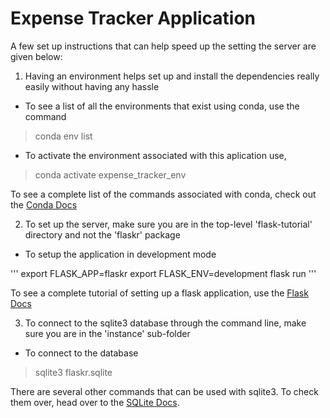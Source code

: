 # Expense Tracker Application

A few set up instructions that can help speed up the setting the server are given below:

1. Having an environment helps set up and install the dependencies really easily without having any
hassle

- To see a list of all the environments that exist using conda, use the command

> conda env list

- To activate the environment associated with this aplication use,

> conda activate expense_tracker_env

To see a complete list of the commands associated with conda, check out the [Conda Docs](https://docs.conda.io/projects/conda/en/latest/user-guide/tasks/manage-environments.html)



2. To set up the server, make sure you are in the top-level 'flask-tutorial' directory and not the 
'flaskr' package

- To setup the application in development mode

'''
export FLASK_APP=flaskr
export FLASK_ENV=development
flask run
'''

To see a complete tutorial of setting up a flask application, use the [Flask Docs](https://flask.palletsprojects.com/en/1.1.x/tutorial/factory/)



3. To connect to the sqlite3 database through the command line, make sure you are in the 'instance' sub-folder

- To connect to the database 

> sqlite3 flaskr.sqlite

There are several other commands that can be used with sqlite3. To check them over, head over to the [SQLite Docs](https://sqlite.org/cli.html#zipdb).

